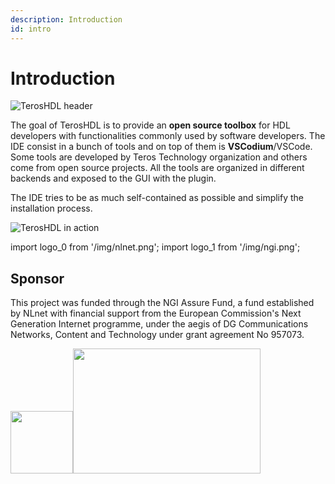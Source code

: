 ```yaml
---
description: Introduction
id: intro
---
```


# Introduction

<p align="center">

![TerosHDL header](/img/bcard-front-low.png) 
</p>


The goal of TerosHDL is to provide an **open source toolbox** for HDL developers with functionalities commonly used by software developers. The IDE consist in a bunch of tools and on top of them is **VSCodium**/VSCode.
Some tools are developed by Teros Technology organization and others come from open source projects. All the tools are organized in different backends and exposed to the GUI with the plugin.

The IDE tries to be as much self-contained as possible and simplify the installation process.

<p align="center">

![TerosHDL in action](/img/super.gif) 
</p>


import logo_0 from '/img/nlnet.png';
import logo_1 from '/img/ngi.png';


## Sponsor

This project was funded through the NGI Assure Fund, a fund established by NLnet with financial support from 
the European Commission's Next Generation Internet programme, under the aegis of DG Communications Networks, 
Content and Technology under grant agreement No 957073.

<img src={logo_0} width="100" height="100"/><img src={logo_1} width="300" height="200"/>

